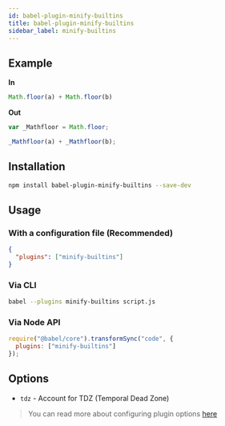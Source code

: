 ```yaml
---
id: babel-plugin-minify-builtins
title: babel-plugin-minify-builtins
sidebar_label: minify-builtins
---
```


## Example

**In**

```js title="JavaScript"
Math.floor(a) + Math.floor(b)
```

**Out**

```js title="JavaScript"
var _Mathfloor = Math.floor;

_Mathfloor(a) + _Mathfloor(b);
```

## Installation

```sh title="Shell"
npm install babel-plugin-minify-builtins --save-dev
```

## Usage

### With a configuration file (Recommended)


```json title="babel.config.json"
{
  "plugins": ["minify-builtins"]
}
```

### Via CLI

```sh title="Shell"
babel --plugins minify-builtins script.js
```

### Via Node API

```js title="JavaScript"
require("@babel/core").transformSync("code", {
  plugins: ["minify-builtins"]
});
```

## Options

+ `tdz` - Account for TDZ (Temporal Dead Zone)

> You can read more about configuring plugin options [here](https://babeljs.io/docs/en/plugins#plugin-options)
